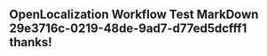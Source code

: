 <properties
ms.topic="hero-topic"
ms.test1="hero-topic"
ms.test2="test"/>

## OpenLocalization Workflow Test MarkDown 29e3716c-0219-48de-9ad7-d77ed5dcfff1 thanks!
